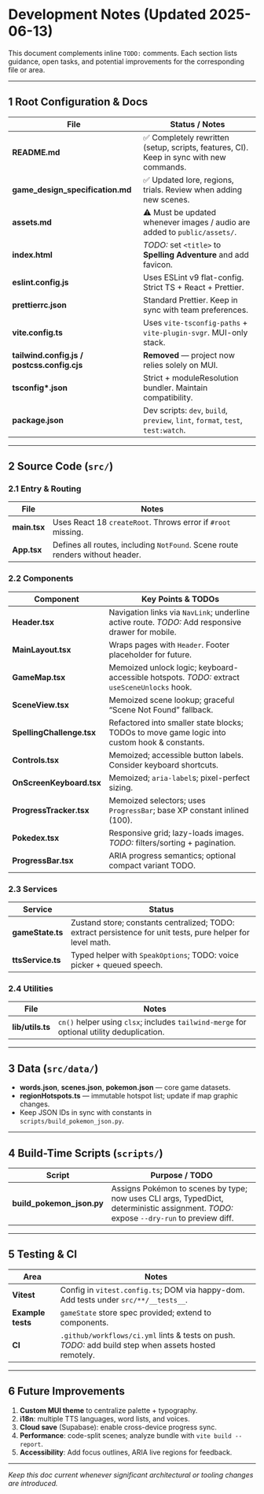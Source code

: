 # Development Notes (Updated 2025-06-13)

This document complements inline `TODO:` comments. Each section lists guidance, open tasks, and potential improvements for the corresponding file or area.

---

## 1 Root Configuration & Docs

| File                                        | Status / Notes                                                                          |
| ------------------------------------------- | --------------------------------------------------------------------------------------- |
| **README.md**                               | ✅ Completely rewritten (setup, scripts, features, CI). Keep in sync with new commands. |
| **game_design_specification.md**            | ✅ Updated lore, regions, trials. Review when adding new scenes.                        |
| **assets.md**                               | ⚠️ Must be updated whenever images / audio are added to `public/assets/`.               |
| **index.html**                              | _TODO:_ set `<title>` to **Spelling Adventure** and add favicon.                        |
| **eslint.config.js**                        | Uses ESLint v9 flat-config. Strict TS + React + Prettier.                               |
| **prettierrc.json**                         | Standard Prettier. Keep in sync with team preferences.                                  |
| **vite.config.ts**                          | Uses `vite-tsconfig-paths` + `vite-plugin-svgr`. MUI-only stack.                       |
| **tailwind.config.js / postcss.config.cjs** | **Removed** — project now relies solely on MUI.                                         |
| **tsconfig\*.json**                         | Strict + moduleResolution bundler. Maintain compatibility.                              |
| **package.json**                            | Dev scripts: `dev`, `build`, `preview`, `lint`, `format`, `test`, `test:watch`.         |

---

## 2 Source Code (`src/`)

### 2.1 Entry & Routing

| File         | Notes                                                                         |
| ------------ | ----------------------------------------------------------------------------- |
| **main.tsx** | Uses React 18 `createRoot`. Throws error if `#root` missing.                  |
| **App.tsx**  | Defines all routes, including `NotFound`. Scene route renders without header. |

### 2.2 Components

| Component                 | Key Points & TODOs                                                                                |
| ------------------------- | ------------------------------------------------------------------------------------------------- |
| **Header.tsx**            | Navigation links via `NavLink`; underline active route. _TODO:_ Add responsive drawer for mobile. |
| **MainLayout.tsx**        | Wraps pages with `Header`. Footer placeholder for future.                                         |
| **GameMap.tsx**           | Memoized unlock logic; keyboard-accessible hotspots. _TODO:_ extract `useSceneUnlocks` hook.      |
| **SceneView.tsx**         | Memoized scene lookup; graceful “Scene Not Found” fallback.                                       |
| **SpellingChallenge.tsx** | Refactored into smaller state blocks; TODOs to move game logic into custom hook & constants.      |
| **Controls.tsx**          | Memoized; accessible button labels. Consider keyboard shortcuts.                                  |
| **OnScreenKeyboard.tsx**  | Memoized; `aria-label`s; pixel-perfect sizing.                                                    |
| **ProgressTracker.tsx**   | Memoized selectors; uses `ProgressBar`; base XP constant inlined (100).                           |
| **Pokedex.tsx**           | Responsive grid; lazy-loads images. _TODO:_ filters/sorting + pagination.                         |
| **ProgressBar.tsx**       | ARIA progress semantics; optional compact variant TODO.                                           |

### 2.3 Services

| Service           | Status                                                                                                      |
| ----------------- | ----------------------------------------------------------------------------------------------------------- |
| **gameState.ts**  | Zustand store; constants centralized; TODO: extract persistence for unit tests, pure helper for level math. |
| **ttsService.ts** | Typed helper with `SpeakOptions`; TODO: voice picker + queued speech.                                       |

### 2.4 Utilities

| File             | Notes                                                                                      |
| ---------------- | ------------------------------------------------------------------------------------------ |
| **lib/utils.ts** | `cn()` helper using `clsx`; includes `tailwind-merge` for optional utility deduplication. |

---

## 3 Data (`src/data/`)

- **words.json**, **scenes.json**, **pokemon.json** — core game datasets.
- **regionHotspots.ts** — immutable hotspot list; update if map graphic changes.
- Keep JSON IDs in sync with constants in `scripts/build_pokemon_json.py`.

---

## 4 Build-Time Scripts (`scripts/`)

| Script                    | Purpose / TODO                                                                                                                         |
| ------------------------- | -------------------------------------------------------------------------------------------------------------------------------------- |
| **build_pokemon_json.py** | Assigns Pokémon to scenes by type; now uses CLI args, TypedDict, deterministic assignment. _TODO:_ expose `--dry-run` to preview diff. |

---

## 5 Testing & CI

| Area              | Notes                                                                                                 |
| ----------------- | ----------------------------------------------------------------------------------------------------- |
| **Vitest**        | Config in `vitest.config.ts`; DOM via happy-dom. Add tests under `src/**/__tests__`.                  |
| **Example tests** | `gameState` store spec provided; extend to components.                                                |
| **CI**            | `.github/workflows/ci.yml` lints & tests on push. _TODO:_ add build step when assets hosted remotely. |

---

## 6 Future Improvements

1. **Custom MUI theme** to centralize palette + typography.
2. **i18n**: multiple TTS languages, word lists, and voices.
3. **Cloud save** (Supabase): enable cross-device progress sync.
4. **Performance**: code-split scenes; analyze bundle with `vite build --report`.
5. **Accessibility**: Add focus outlines, ARIA live regions for feedback.

---

_Keep this doc current whenever significant architectural or tooling changes are introduced._
